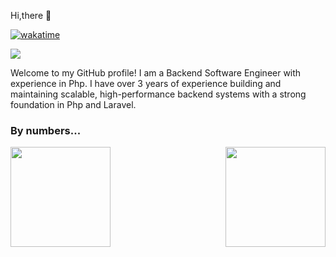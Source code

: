 Hi,there :wave:

[![wakatime](https://wakatime.com/badge/user/3331fd3d-3790-4119-973e-0026d442219f.svg)](https://wakatime.com/@3331fd3d-3790-4119-973e-0026d442219f)

<a href="https://wakatime.com"><img src="https://wakatime.com/share/@reyhane76/1c79c02d-5496-4690-a437-346afaa04486.png" /></a>

Welcome to my GitHub profile! I am a Backend Software Engineer with experience in Php. I have over 3 years of experience building and maintaining scalable, high-performance backend systems with a strong foundation in Php and Laravel.

### By numbers...

<a href="https://github.com/reyhane1376">
<img height="160em" align="left" src="https://github-readme-stats-git-masterrstaa-rickstaa.vercel.app/api?username=reyhane1376&theme=github_dark&show_icons=true&hide_border=true&count_private=true" />
<img height="160em" align="right" src="https://github-readme-stats-git-masterrstaa-rickstaa.vercel.app/api/top-langs/?username=reyhane1376&theme=github_dark&hide_border=true&layout=compact" />
</a>

